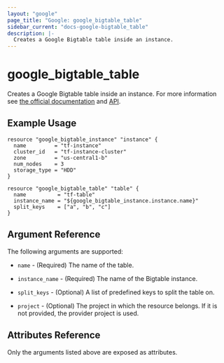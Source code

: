 ```yaml
---
layout: "google"
page_title: "Google: google_bigtable_table"
sidebar_current: "docs-google-bigtable_table"
description: |-
  Creates a Google Bigtable table inside an instance.
---
```


# google_bigtable_table

Creates a Google Bigtable table inside an instance. For more information see
[the official documentation](https://cloud.google.com/bigtable/) and
[API](https://cloud.google.com/bigtable/docs/go/reference).


## Example Usage

```hcl
resource "google_bigtable_instance" "instance" {
  name         = "tf-instance"
  cluster_id   = "tf-instance-cluster"
  zone         = "us-central1-b"
  num_nodes    = 3
  storage_type = "HDD"
}

resource "google_bigtable_table" "table" {
  name          = "tf-table"
  instance_name = "${google_bigtable_instance.instance.name}"
  split_keys    = ["a", "b", "c"]
}
```

## Argument Reference

The following arguments are supported:

* `name` - (Required) The name of the table.

* `instance_name` - (Required) The name of the Bigtable instance.

* `split_keys` - (Optional) A list of predefined keys to split the table on.

* `project` - (Optional) The project in which the resource belongs. If it
    is not provided, the provider project is used.

## Attributes Reference

Only the arguments listed above are exposed as attributes.
